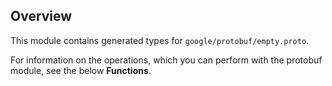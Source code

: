 ## Overview

This module contains generated types for `google/protobuf/empty.proto`.

For information on the operations, which you can perform with the protobuf module, see the below **Functions**.
